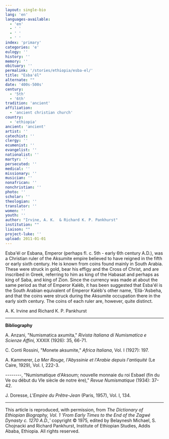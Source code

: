 ```yaml
---
layout: single-bio
lang: 'en'
languages-available:
  - 'en'
  - ' '
  - ' '
  - ' '
index: 'primary'
categories: 'e'
eulogy: ''
history: ''
memory: ''
obituary: ''
permalink: '/stories/ethiopia/esba-el/'
title: "Esba'él"
alternate: ""
date: '400s-500s'
century:
  - '5th'
  - '6th'
tradition: 'ancient'
affiliation:
  - 'ancient christian church'
country:
  - 'ethiopia'
ancient: 'ancient'
artist: ''
catechist: ''
clergy: ''
ecumenist: ''
evangelist: ''
nationalist: ''
martyr: ''
persecuted: ''
medical: ''
missionary: ''
musician: ''
nonafrican: ''
nonchristian: ''
photo: ''
scholar: ''
theologian: ''
translator: ''
women: ''
youth: ''
author: "Irvine, A. K.  & Richard K. P. Pankhurst"
institution: ""
liaison: ""
project-luke: ''
upload: 2011-01-01
---
```




Esba'&eacute;l or Esbana, Emperor (perhaps fl. c. 5th - early 6th century A.D.), was a Christian ruler of the Aksumite empire believed to have reigned in the fifth or early sixth century. He is known from coins found mainly in South Arabia. These were struck in gold, bear his effigy and the Cross of Christ, and are inscribed in Greek, referring to him as king of the Habasat and perhaps as king of Saba, and king of Zion. Since the currency was made at about the same period as that of Emperor Kaléb, it has been suggested that Esba'&eacute;l is the South Arabian equivalent of Emperor Kaléb's other name, 'Ellä-'Asbeha, and that the coins were struck during the Aksumite occupation there in the early sixth century. The coins of each ruler are, however, quite distinct.

A. K. Irvine and Richard K. P. Pankhurst

---

**Bibliography**

A. Anzani, "Numismatica axumita," *Rivista Italiana di Numismatica e Scienze Affini,* XXXIX (1926): 35, 66-71.

C. Conti Rossini, "Monete aksumite," *Africa Italiana*, Vol. I (1927): 197.

A. Kammerer, *La Mer Rouge, l'Abyssinie et l'Arabie depuis l'antiquité* (Le Caire, 1929), Vol. I, 222-3.

--------, "Numismatique d'Aksoum; nouvelle monnaie du roi Esbael (fin du Ve ou début du Vle siècle de notre ère)," *Revue Numismatique* (1934): 37-42.

J. Doresse, *L'Empire du Prêtre-Jean* (Paris, 1957), Vol. I, 134.

---

This article is reproduced, with permission, from *The Dictionary of Ethiopian Biography, Vol. 1 'From Early Times to the End of the Zagwé Dynasty c. 1270 A.D.,'* copyright &copy; 1975, edited by Belaynesh Michael, S. Chojnacki and Richard Pankhurst, Institute of Ethiopian Studies, Addis Ababa, Ethiopia.  All rights reserved.
